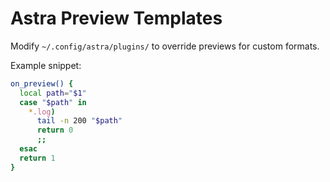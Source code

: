 # Astra Preview Templates

Modify `~/.config/astra/plugins/` to override previews for custom formats.

Example snippet:

```bash
on_preview() {
  local path="$1"
  case "$path" in
    *.log)
      tail -n 200 "$path"
      return 0
      ;;
  esac
  return 1
}
```

